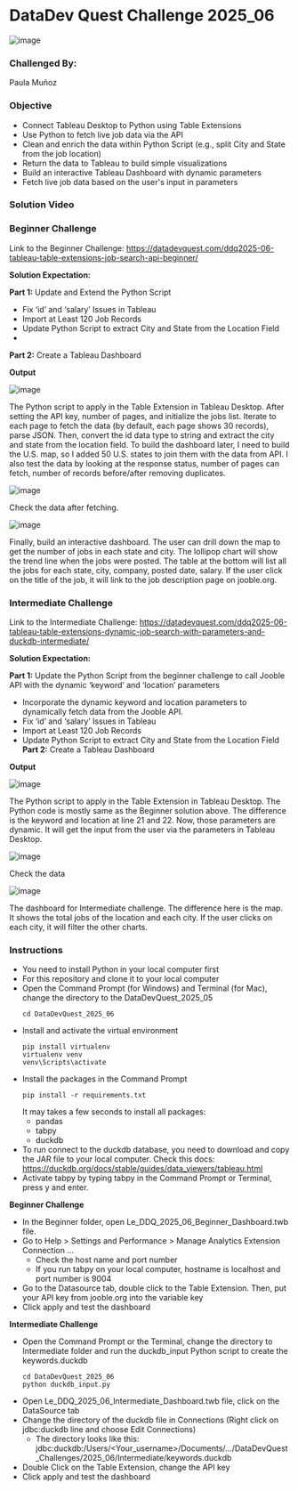 # DataDev Quest Challenge 2025_06

![image](https://github.com/le-luu/DataDevQuest_2025_03/blob/main/img/logo.svg)

### Challenged By: 
Paula Muñoz

### Objective
- Connect Tableau Desktop to Python using Table Extensions
- Use Python to fetch live job data via the API
- Clean and enrich the data within Python Script (e.g., split City and State from the job location)
- Return the data to Tableau to build simple visualizations
- Build an interactive Tableau Dashboard with dynamic parameters
- Fetch live job data based on the user's input in parameters

### Solution Video

### Beginner Challenge
Link to the Beginner Challenge: https://datadevquest.com/ddq2025-06-tableau-table-extensions-job-search-api-beginner/

**Solution Expectation:**

**Part 1:** Update and Extend the Python Script
- Fix ‘id’ and ‘salary’ Issues in Tableau
- Import at Least 120 Job Records
- Update Python Script to extract City and State from the Location Field
- 
**Part 2:** Create a Tableau Dashboard

**Output**

![image](https://github.com/le-luu/DataDevQuest_2025_06/blob/main/img/DDQ_2025_06_Beginner_Solution_Script_img.png)

The Python script to apply in the Table Extension in Tableau Desktop. After setting the API key, number of pages, and initialize the jobs list. Iterate to each page to fetch the data (by default, each page shows 30 records), parse JSON. Then, convert the id data type to string and extract the city and state from the location field. To build the dashboard later, I need to build the U.S. map, so I added 50 U.S. states to join them with the data from API. I also test the data by looking at the response status, number of pages can fetch, number of records before/after removing duplicates.

![image](https://github.com/le-luu/DataDevQuest_2025_06/blob/main/img/DDQ_2025_06_Beginner_cmd_output.png)

Check the data after fetching. 

![image](https://github.com/le-luu/DataDevQuest_2025_06/blob/main/img/DDQ_2025_06_Beginner_Dashboard.png)

Finally, build an interactive dashboard. The user can drill down the map to get the number of jobs in each state and city. The lollipop chart will show the trend line when the jobs were posted. The table at the bottom will list all the jobs for each state, city, company, posted date, salary. If the user click on the title of the job, it will link to the job description page on jooble.org.

### Intermediate Challenge
Link to the Intermediate Challenge: https://datadevquest.com/ddq2025-06-tableau-table-extensions-dynamic-job-search-with-parameters-and-duckdb-intermediate/

**Solution Expectation:**

**Part 1:** Update the Python Script from the beginner challenge to call Jooble API with the dynamic ‘keyword’ and ‘location’ parameters
- Incorporate the dynamic keyword and location parameters to dynamically fetch data from the Jooble API.
- Fix ‘id’ and ‘salary’ Issues in Tableau
- Import at Least 120 Job Records
- Update Python Script to extract City and State from the Location Field
**Part 2:** Create a Tableau Dashboard

**Output**

![image](https://github.com/le-luu/DataDevQuest_2025_06/blob/main/img/DDQ_2025_06_Intermediate_Solution_Script_img.png)

The Python script to apply in the Table Extension in Tableau Desktop. The Python code is mostly same as the Beginner solution above. The difference is the keyword and location at line 21 and 22. Now, those parameters are dynamic. It will get the input from the user via the parameters in Tableau Desktop. 

![image](https://github.com/le-luu/DataDevQuest_2025_06/blob/main/img/DDQ_2025_06_Intermediate_cmd_output.png)

Check the data 

![image](https://github.com/le-luu/DataDevQuest_2025_06/blob/main/img/DDQ_2025_06_Intermediate_Dashboard.png)

The dashboard for Intermediate challenge. The difference here is the map. It shows the total jobs of the location and each city. If the user clicks on each city, it will filter the other charts.

### Instructions
- You need to install Python in your local computer first
- For this repository and clone it to your local computer
- Open the Command Prompt (for Windows) and Terminal (for Mac), change the directory to the DataDevQuest_2025_05
    ```
    cd DataDevQuest_2025_06
    ```
- Install and activate the virtual environment
    ```
    pip install virtualenv
    virtualenv venv
    venv\Scripts\activate
    ```    
- Install the packages in the Command Prompt
    ```
    pip install -r requirements.txt
    ```
    It may takes a few seconds to install all packages:
    - pandas
    - tabpy
    - duckdb
- To run connect to the duckdb database, you need to download and copy the JAR file to your local computer. Check this docs: https://duckdb.org/docs/stable/guides/data_viewers/tableau.html
- Activate tabpy by typing tabpy in the Command Prompt or Terminal, press y and enter.

**Beginner Challenge**
  
- In the Beginner folder, open Le_DDQ_2025_06_Beginner_Dashboard.twb file.
- Go to Help > Settings and Performance > Manage Analytics Extension Connection ...
    - Check the host name and port number
    - If you run tabpy on your local computer, hostname is localhost and port number is 9004
- Go to the Datasource tab, double click to the Table Extension. Then, put your API key from jooble.org into the variable key
- Click apply and test the dashboard

**Intermediate Challenge**

- Open the Command Prompt or the Terminal, change the directory to Intermediate folder and run the duckdb_input Python script to create the keywords.duckdb
    ```
    cd DataDevQuest_2025_06
    python duckdb_input.py
    ```
- Open Le_DDQ_2025_06_Intermediate_Dashboard.twb file, click on the DataSource tab
- Change the directory of the duckdb file in Connections (Right click on jdbc:duckdb line and choose Edit Connections)
    - The directory looks like this: jdbc:duckdb:/Users/<Your_username>/Documents/.../DataDevQuest_Challenges/2025_06/Intermediate/keywords.duckdb
- Double Click on the Table Extension, change the API key
- Click apply and test the dashboard
